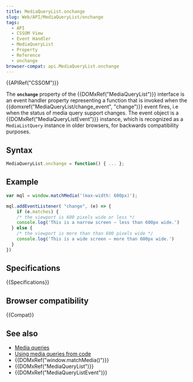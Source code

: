 ```yaml
---
title: MediaQueryList.onchange
slug: Web/API/MediaQueryList/onchange
tags:
  - API
  - CSSOM View
  - Event Handler
  - MediaQueryList
  - Property
  - Reference
  - onchange
browser-compat: api.MediaQueryList.onchange
---
```

{{APIRef("CSSOM")}}

The **`onchange`** property of the
{{DOMxRef("MediaQueryList")}} interface is an event handler property representing a
function that is invoked when the {{domxref("MediaQueryList/change_event", "change")}}
event fires, i.e when the status of media query support changes. The event object is a
{{DOMxRef("MediaQueryListEvent")}} instance, which is recognized as a
`MediaListQuery` instance in older browsers, for backwards compatibility
purposes.

## Syntax

```js
MediaQueryList.onchange = function() { ... };
```

## Example

```js
var mql = window.matchMedia('(max-width: 600px)');

mql.addEventListener( "change", (e) => {
    if (e.matches) {
    /* the viewport is 600 pixels wide or less */
    console.log('This is a narrow screen — less than 600px wide.')
  } else {
    /* the viewport is more than than 600 pixels wide */
    console.log('This is a wide screen — more than 600px wide.')
  }
})
```

## Specifications

{{Specifications}}

## Browser compatibility

{{Compat}}

## See also

- [Media queries](/en-US/docs/Web/CSS/Media_Queries/Using_media_queries)
- [Using media queries from
  code](/en-US/docs/Web/CSS/Media_Queries/Testing_media_queries)
- {{DOMxRef("window.matchMedia()")}}
- {{DOMxRef("MediaQueryList")}}
- {{DOMxRef("MediaQueryListEvent")}}
